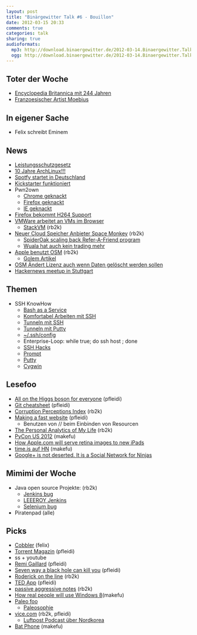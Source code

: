```yaml
---
layout: post
title: "Binärgewitter Talk #6 - Bouillon"
date: 2012-03-15 20:33
comments: true
categories: talk
sharing: true
audioformats:
  mp3: http://download.binaergewitter.de/2012-03-14.Binaergewitter.Talk.6.mp3
  ogg: http://download.binaergewitter.de/2012-03-14.Binaergewitter.Talk.6.ogg
---
```


## Toter der Woche

- [Encyclopedia Britannica mit 244 Jahren](http://money.cnn.com/2012/03/13/technology/encyclopedia-britannica-books/index.htm )
- [Franzoesischer Artist Moebius](http://io9.com/5892148/legendary-french-artist-moebius-the-man-who-made-the-abyss-alien-and-tron-even-weirder-is-dead-at-73 )

## In eigener Sache

- Felix schreibt Eminem

## News

- [Leistungsschutzgesetz](http://www.techweekeurope.co.uk/news/german-law-to-make-google-pay-for-news-snippets-66592 )
- [10 Jahre ArchLinux!!!](http://www.pro-linux.de/news/1/18142/zehn-jahre-arch-linux.html )
- [Spotfy startet in Deutschland]( http://www.golem.de/news/gema-spotify-in-deutschland-ohne-gema-vertrag-gestartet-1203-90468.html )
- [Kickstarter funktioniert](http://www.heise.de/newsticker/meldung/Fans-spenden-Tim-Schafer-mehr-als-3-Millionen-Dollar-fuer-Spieleentwicklung-1470983.html )
- Pwn2own
  * [Chrome geknackt]( http://www.heise.de/security/meldung/Google-Chrome-auf-Ansage-geknackt-1434161.html )
  * [Firefox geknackt]( http://www.heise.de/security/meldung/Pwn2Own-Auch-Firefox-geknackt-1468846.html )
  * [IE geknackt]( http://www.heise.de/security/meldung/Pwn2Own-Teilnehmer-knacken-auch-Internet-Explorer-1467708.html )
- [Firefox bekommt H264 Support]( https://groups.google.com/forum/?fromgroups#!topic/mozilla.dev.platform/-xTei5rYThU )
- [VMWare arbeitet an VMs im Browser]( http://blog.chipx86.com/2012/03/13/wsx-virtual-machines-in-your-browser/ )
  * [StackVM](http://stackvm.com/)  (rb2k)
- [Neuer Cloud Speicher Anbieter Space Monkey]( http://www.golem.de/news/space-monkey-eine-mischung-aus-dropbox-und-bittorrent-1203-90385.html ) (rb2k)
  * [SpiderOak scaling back Refer-A-Friend program](https://spideroak.com/blog/20120309151526-spideroak-scaling-back-refer-a-friend-program )
  * [Wuala hat auch kein trading mehr](https://forum.wuala.com/viewtopic.php?f=39&t=2231#p9341 )
- [Apple benutzt OSM](http://blog.osmfoundation.org/2012/03/08/welcome-apple/ ) (rb2k)
  * [Golem Artikel]( http://www.golem.de/news/iphoto-apple-nutzt-openstreetmap-statt-google-maps-1203-90369.html )
- [OSM Ändert Lizenz auch wenn Daten gelöscht werden sollen]( http://www.golem.de/news/openatreetmap-lizenzwechsel-kommt-auch-wenn-daten-geloescht-werden-muessen-1203-90479.html )
- [Hackernews meetup in Stuttgart](http://momo.brauchtman.net/hackernews-meetup-in-stuttgart/ )

## Themen

- SSH KnowHow
  * [Bash as a Service](http://www.devthought.com/2012/03/13/bash-as-a-service/)
  * [Komfortabel Arbeiten mit SSH]( http://blog.roothausen.de/2006/12/17/komfortabel-arbeiten-mit-ssh/ )
  * [Tunneln mit SSH]( http://blog.roothausen.de/2006/03/29/ssh-tunnel/ )
  * [Tunneln mit Putty]( http://blog.marc-seeger.de/2007/11/08/tunneling-everything-via-ssh-aka-fighting-the-nazi-firewall-of-death/ )
  * [~/.ssh/config](http://www.linuxmanpages.com/man5/ssh_config.5.php)
  * Enterprise-Loop: while true; do ssh host ; done 
  * [SSH Hacks]( http://matt.might.net/articles/ssh-hacks/ )
  * [Prompt](http://www.panic.com/blog/2011/04/introducing-prompt-ssh-for-ios/)
  * [Putty]( http://www.chiark.greenend.org.uk/~sgtatham/putty/ )
  * [Cygwin]( http://cygwin.org/ )


## Lesefoo

- [All on the Higgs boson for everyone]( http://www.quantumdiaries.org/2012/03/02/all-on-the-higgs-for-nearly-everyone/ ) (pfleidi)
- [Git cheatsheet]( http://ndpsoftware.com/git-cheatsheet.html ) (pfleidi)
- [Corruption Perceptions Index]( http://en.wikipedia.org/wiki/Index_of_perception_of_corruption )  (rb2k)
- [Making a fast website]( http://www.scirra.com/blog/74/making-a-fast-website ) (pfleidi)
  * Benutzen von // beim Einbinden von Resourcen
- [The Personal Analytics of My Life](http://blog.stephenwolfram.com/2012/03/the-personal-analytics-of-my-life/ )  (rb2k)
- [PyCon US 2012](http://pyvideo.org/category/17/pycon-us-2012 ) (makefu)
- [How Apple.com will serve retina images to new iPads](http://cloudfour.com/how-apple-com-will-serve-retina-images-to-new-ipads/ )
- [time.is auf HN](http://news.ycombinator.net/item?id=3690435 ) (makefu)
- [Google+ is not deserted. It is a Social Network for Ninjas]( http://weknowmemes.com/wp-content/uploads/2012/03/google-plus-is-a-social-network-for-ninjas.jpg )

## Mimimi der Woche

- Java open source Projekte: (rb2k)
  * [Jenkins bug](https://issues.jenkins-ci.org/browse/JENKINS-12994 )
  * [LEEEROY Jenkins](http://www.youtube.com/watch?v=Zll_jAKvarw )
  * [Selenium bug](http://code.google.com/p/selenium/issues/detail?id=3075 )
- Piratenpad (alle)


## Picks

- [Cobbler](https://github.com/cobbler/cobbler/ ) (felix)
- [Torrent Magazin]( http://torrent-magazin.de/ ) (pfleidi)
- ss + youtube
- [Remi Gaillard]( http://www.nimportequi.com/en/ ) (pfleidi)
- [Seven way a black hole can kill you]( http://www.youtube.com/watch?v=9TBkHbMT0ns ) (pfleidi)
- [Roderick on the line]( http://www.merlinmann.com/roderick/ ) (rb2k)
- [TED App]( http://itunes.apple.com/us/app/ted/id376183339?mt=8 ) (pfleidi)
- [passive aggressive notes]( http://www.passiveaggressivenotes.com/ ) (rb2k)
- [How real people will use Windows 8]( https://www.youtube.com/watch?v=v4boTbv9_nU )(makefu)
- [Paleo foo]( http://en.wikipedia.org/wiki/Paleolithic_diet )
  * [Paleosophie]( http://paleosophie.de/ )
- [vice.com]( http://www.vice.com/video ) (rb2k, pfleidi)
  * [Luftpost Podcast über Nordkorea]( http://luftpost-podcast.de/nordkorea1/ )
- [Bat Phone](http://www.youtube.com/watch?v=9B6DMShBV6k ) (makefu)
